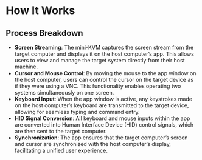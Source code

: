 # How It Works

## Process Breakdown

- **Screen Streaming**: The mini-KVM captures the screen stream from the target computer and displays it on the host computer’s app. This allows users to view and manage the target system directly from their host machine.
- **Cursor and Mouse Control**: By moving the mouse to the app window on the host computer, users can control the cursor on the target device as if they were using a VNC. This functionality enables operating two systems simultaneously on one screen.
- **Keyboard Input**: When the app window is active, any keystrokes made on the host computer’s keyboard are transmitted to the target device, allowing for seamless typing and command entry.
- **HID Signal Conversion**: All keyboard and mouse inputs within the app are converted into Human Interface Device (HID) control signals, which are then sent to the target computer.
- **Synchronization**: The app ensures that the target computer’s screen and cursor are synchronized with the host computer’s display, facilitating a unified user experience.
